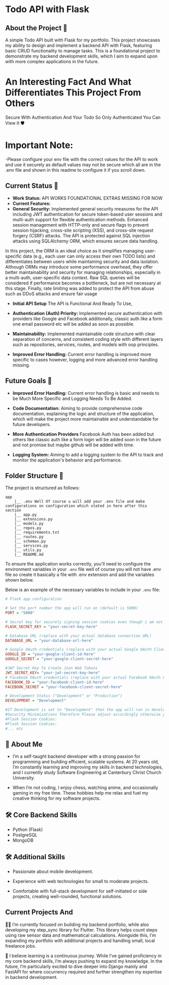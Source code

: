 # Todo API with Flask

## About the Project 📂
A simple Todo API built with Flask for my portfolio. This project showcases my ability to design and implement a backend API with Flask, 
featuring basic CRUD functionality to manage tasks. This is a foundational project to demonstrate my backend development skills, which I aim to expand upon with more complex applications in the future.

# An Interesting Fact And What Differentiates This Project From Others
Secure With Authentication And Your Todo So Only Authenticated You Can View It 🛡️


# Important Note: 
-Please configure your env file with the correct values for the API to work and use it securely as default values may not be secure which all are in the .env file and shown in this readme to configure it if you scroll down.

## Current Status 🔄
- **Work Status:** API WORKS FOUNDATIONAL EXTRAS MISSING FOR NOW
- **Current Features:**
- **General Security:** Implemented general security measures for the API including JWT authentication for secure token-based user sessions and multi-auth support for flexible authentication methods. Enhanced session management with HTTP-only and secure flags to prevent session hijacking, cross-site scripting (XSS), and cross-site request forgery (CSRF) attacks. The API is protected against SQL injection attacks using SQLAlchemy ORM, which ensures secure data handling.

In this project, the ORM is an ideal choice as it simplifies managing user-specific data (e.g., each user can only access their own TODO lists) and differentiates between users while maintaining security and data isolation. Although ORMs may introduce some performance overhead, they offer better maintainability and security for managing relationships, especially in a multi-auth, user-specific data context. Raw SQL queries will be considered if performance becomes a bottleneck, but are not necessary at this stage. Finally, rate limiting was added to protect the API from abuse such as DDoS attacks and ensure fair usage



  - **Initial API Setup** The API is Functional And Ready To Use, 

  - **Authentication (Auth) Priority:** Implemented secure authentication with providers like Google and Facebook additionally, classic auth like a form one email password etc will be added as soon as possible.

  - **Maintainability:** Implemented maintainable code structure with clear separation of concerns, and consistent coding style with different layers such as repositories, services, routes, and models with oop principles.

 - **Improved Error Handling:** Current error handling is improved more specific to cases however, logging and more advanced error handling missing.


## Future Goals 🔮
- **Improved Error Handling:** Current error handling is basic and needs to be Much More Specific and Logging Needs To Be Added. 

- **Code Documentation:** Aiming to provide comprehensive code documentation, explaining the logic and structure of the application, which will make the project more maintainable and understandable for future developers.

- **More Authentication Providers** Facebook Auth has been added but others like classic auth like a form login will be added soon in the future and not promise but maybe github will be added with time.

- **Logging System:** Aiming to add a logging system to the API to track and monitor the application's behavior and performance.

## Folder Structure 📁

The project is structured as follows:

```
app
    |__ .env Well Of course u will add your .env file and make configurations on configuration which stated in here after this section
    |__ app.py
    |__ extensions.py
    |__ models.py
    |__ repos.py
    |__ requirements.txt
    |__ routes.py
    |__ schemas.py
    |__ services.py
    |__ utils.py
    |__ README.md
```    

To ensure the application works correctly, you'll need to configure the environment variables in your `.env` file well of course you will not have .env file so create it basically a file with .env extension and add the variables shown below. 

Below is an example of the necessary variables to include in your `.env` file:

```ini
# Flask app configuration

# Set the port number the app will run on (default is 5000)
PORT = "5000"

# Secret key for securely signing session cookies even though i am not using and using JWT required by some dependencies (replace with your own secret key)
FLASK_SECRET_KEY = "your-secret-key-here"

# Database URL (replace with your actual database connection URL)
DATABASE_URL = "your-database-url-here"

# Google OAuth credentials (replace with your actual Google OAuth Client ID and Secret)
GOOGLE_ID = "your-google-client-id-here"
GOOGLE_SECRET = "your-google-client-secret-here"

#JWT Secret Key To Create Json Web Tokens 
JWT_SECRET_KEY= "your-jwt-secret-key-here"
# Facebook OAuth credentials (replace with your actual Facebook OAuth Client ID and Secret)
FACEBOOK_ID = "your-facebook-client-id-here"
FACEBOOK_SECRET = "your-facebook-client-secret-here"

# Development Status ("Development" or "Production")
DEVELOPMENT = "Development"

#If Development is set to "Development" then the app will run in development mode
#Security Minimizations Therefore Please adjust accordingly otherwise you are very vulnerable:
#Flask Session Cookies:
#Flask Session Cookies:
#... etc
```

## 🚀 About Me
 * I’m a self-taught backend developer with a strong passion for programming and building efficient, scalable systems. At 20 years old, I’m constantly learning and improving my skills in backend technologies, and I currently study Software Engineering  at Canterbury Christ Church University.

* When I’m not coding, I enjoy chess, watching anime, and occasionally gaming in my free time. These hobbies help me relax and fuel my creative thinking for my software projects.



## 🛠 Core Backend Skills
* Python (Flask)
* PostgreSQL
* MongoDB
## 🛠 Additional Skills

* Passionate about mobile development.

* Experience with web technologies for small to moderate projects.

* Comfortable with full-stack development for self-initiated or side projects, creating well-rounded, functional solutions.


## Current Projects And 
👩‍💻 I’m currently focused on building my backend portfolio, while also developing my step_sync library for Flutter. This library helps count steps using raw sensor data and mathematical calculations. Alongside this, I’m expanding my portfolio with additional projects and handling small, local freelance jobs.

🧠 I believe learning is a continuous journey. While I’ve gained proficiency in my core backend skills, I’m always pushing to expand my knowledge. In the future, I’m particularly excited to dive deeper into Django mainly and FastAPI for where cocurrency required and further strengthen my expertise in backend development.  